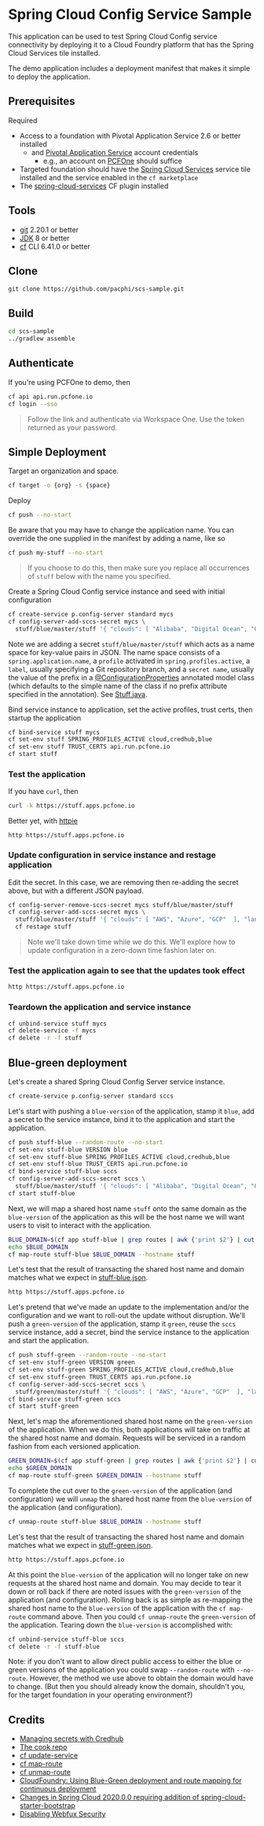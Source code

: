 # Spring Cloud Config Service Sample

This application can be used to test Spring Cloud Config service connectivity by deploying it to a Cloud Foundry platform that has the Spring Cloud Services tile installed.

The demo application includes a deployment manifest that makes it simple to deploy the application. 

## Prerequisites

Required

* Access to a foundation with Pivotal Application Service 2.6 or better installed
  * and [Pivotal Application Service](https://pivotal.io/platform/pivotal-application-service) account credentials
    * e.g., an account on [PCFOne](https://apps.run.pcfone.io/) should suffice 
* Targeted foundation should have the [Spring Cloud Services](https://docs.pivotal.io/spring-cloud-services/3-1/common/index.html) service tile installed and the service enabled in the `cf marketplace`
* The [spring-cloud-services](https://github.com/pivotal-cf/spring-cloud-services-cli-plugin#installing) CF plugin installed

## Tools

* [git](https://git-scm.com/downloads) 2.20.1 or better
* [JDK](http://openjdk.java.net/install/) 8 or better
* [cf](https://docs.cloudfoundry.org/cf-cli/install-go-cli.html) CLI 6.41.0 or better


## Clone

```
git clone https://github.com/pacphi/scs-sample.git
```

## Build

```bash
cd scs-sample
../gradlew assemble
```

## Authenticate

If you're using PCFOne to demo, then

```bash
cf api api.run.pcfone.io
cf login --sso
```
> Follow the link and authenticate via Workspace One.  Use the token returned as your password.

## Simple Deployment

Target an organization and space.

```bash
cf target -o {org} -s {space}
```

Deploy

```bash
cf push --no-start
```
Be aware that you may have to change the application name.  You can override the one supplied in the manifest by adding a name, like so

```bash
cf push my-stuff --no-start
```
> If you choose to do this, then make sure you replace all occurrences of `stuff` below with the name you specified.


Create a Spring Cloud Config service instance and seed with initial configuration

```bash
cf create-service p.config-server standard mycs
cf config-server-add-sccs-secret mycs \
  stuff/blue/master/stuff '{ "clouds": [ "Alibaba", "Digital Ocean", "Oracle" ], "languages": [ "Java", "Clojure", "PHP", "Rust"  ] }'
```

Note we are adding a secret `stuff/blue/master/stuff` which acts as a name space for key-value pairs in JSON.  The name space consists of a `spring.application.name`, a `profile` activated in `spring.profiles.active`, a `label`, usually specifying a Git repository branch, and a `secret name`, usually the value of the prefix in a [@ConfigurationProperties](https://docs.spring.io/spring-boot/docs/current/api/org/springframework/boot/context/properties/ConfigurationProperties.html) annotated model class (which defaults to the simple name of the class if no prefix attribute specified in the annotation). See [Stuff.java](src/main/java/io/pivotal/scs/sample/Stuff.java).


Bind service instance to application, set the active profiles, trust certs, then startup the application

```bash
cf bind-service stuff mycs
cf set-env stuff SPRING_PROFILES_ACTIVE cloud,credhub,blue
cf set-env stuff TRUST_CERTS api.run.pcfone.io
cf start stuff
```

### Test the application

If you have `curl`, then

```bash
curl -k https://stuff.apps.pcfone.io
```

Better yet, with [httpie](https://httpie.io/)

```
http https://stuff.apps.pcfone.io
```

### Update configuration in service instance and restage application

Edit the secret. In this case, we are removing then re-adding the secret above, but with a different JSON payload.

```bash
cf config-server-remove-sccs-secret mycs stuff/blue/master/stuff
cf config-server-add-sccs-secret mycs \
  stuff/blue/master/stuff '{ "clouds": [ "AWS", "Azure", "GCP"  ], "languages": [ "Javascript", "Go", "Kotlin", "Python"  ] }'
  cf restage stuff
```
> Note we'll take down time while we do this.  We'll explore how to update configuration in a zero-down time fashion later on.

### Test the application again to see that the updates took effect

```bash
http https://stuff.apps.pcfone.io
```

### Teardown the application and service instance

```bash
cf unbind-service stuff mycs
cf delete-service -f mycs
cf delete -r -f stuff
```

## Blue-green deployment

Let's create a shared Spring Cloud Config Server service instance.

```bash
cf create-service p.config-server standard sccs
```

Let's start with pushing a `blue-version` of the application, stamp it `blue`, add a secret to the service instance, bind it to the application and start the application.

```bash
cf push stuff-blue --random-route --no-start
cf set-env stuff-blue VERSION blue
cf set-env stuff-blue SPRING_PROFILES_ACTIVE cloud,credhub,blue
cf set-env stuff-blue TRUST_CERTS api.run.pcfone.io
cf bind-service stuff-blue sccs
cf config-server-add-sccs-secret sccs \
  stuff/blue/master/stuff '{ "clouds": [ "Alibaba", "Digital Ocean", "Oracle" ], "languages": [ "Java", "Clojure", "PHP", "Rust"  ] }'
cf start stuff-blue
```

Next, we will map a shared host name `stuff` onto the same domain as the `blue-version` of the application as this will be the host name we will want users to visit to interact with the application.

```bash
BLUE_DOMAIN=$(cf app stuff-blue | grep routes | awk {'print $2'} | cut -d'.' -f 2,3,4,5,6)
echo $BLUE_DOMAIN
cf map-route stuff-blue $BLUE_DOMAIN --hostname stuff
```

Let's test that the result of transacting the shared host name and domain matches what we expect in [stuff-blue.json](stuff-blue.json).

```bash
http https://stuff.apps.pcfone.io
```

Let's pretend that we've made an update to the implementation and/or the configuration and we want to roll-out the update without disruption.  We'll push a `green-version` of the application, stamp it `green`, reuse the `sccs` service instance, add a secret, bind the service instance to the application and start the application.

```bash
cf push stuff-green --random-route --no-start
cf set-env stuff-green VERSION green
cf set-env stuff-green SPRING_PROFILES_ACTIVE cloud,credhub,blue
cf set-env stuff-green TRUST_CERTS api.run.pcfone.io
cf config-server-add-sccs-secret sccs \
  stuff/green/master/stuff '{ "clouds": [ "AWS", "Azure", "GCP"  ], "languages": [ "Javascript", "Go", "Kotlin", "Python"  ] }'
cf bind-service stuff-green sccs
cf start stuff-green
```

Next, let's map the aforementioned shared host name on the `green-version` of the application.  When we do this, both applications will take on traffic at the shared host name and domain. Requests will be serviced in a random fashion from each versioned application.

```bash
GREEN_DOMAIN=$(cf app stuff-green | grep routes | awk {'print $2'} | cut -d'.' -f 2,3,4,5,6)
echo $GREEN_DOMAIN
cf map-route stuff-green $GREEN_DOMAIN --hostname stuff
```

To complete the cut over to the `green-version` of the application (and configuration) we will `unmap` the shared host name from the `blue-version` of the application (and configuration).

```bash
cf unmap-route stuff-blue $BLUE_DOMAIN --hostname stuff
```

Let's test that the result of transacting the shared host name and domain matches what we expect in [stuff-green.json](stuff-green.json).

```bash
http https://stuff.apps.pcfone.io
```

At this point the `blue-version` of the application will no longer take on new requests at the shared host name and domain.  You may decide to tear it down or roll back if there are noted issues with the `green-version` of the application (and configuration).  Rolling back is as simple as re-mapping the shared host name to the `blue-version` of the application with the `cf map-route` command above. Then you could `cf unmap-route` the `green-version` of the application.  Tearing down the `blue-version` is accomplished with:

```bash
cf unbind-service stuff-blue sccs
cf delete -r -f stuff-blue
```

Note: if you don't want to allow direct public access to either the blue or green versions of the application you could swap `--random-route` with `--no-route`. However, the method we use above to obtain the domain would have to change.  (But then you should already know the domain, shouldn't you, for the target foundation in your operating environment?)
 
## Credits

* [Managing secrets with Credhub](https://docs.pivotal.io/spring-cloud-services/3-1/common/config-server/managing-secrets-with-credhub.html)
* [The cook repo](https://github.com/spring-cloud-services-samples/cook)
* [cf update-service](https://cli.cloudfoundry.org/en-US/v6/update-service.html)
* [cf map-route](https://cli.cloudfoundry.org/en-US/v6/map-route.html)
* [cf unmap-route](https://cli.cloudfoundry.org/en-US/v6/unmap-route.html)
* [CloudFoundry: Using Blue-Green deployment and route mapping for continuous deployment](https://fabianlee.org/2018/02/20/cloudfoundry-using-blue-green-deloyment-and-route-mapping-for-continuous-deployment/)
* [Changes in Spring Cloud 2020.0.0 requiring addition of spring-cloud-starter-bootstrap](https://stackoverflow.com/questions/30016868/spring-cloud-config-client-not-loading-configuration-from-config-server)
* [Disabling Webfux Security](https://stackoverflow.com/questions/53002900/disable-webflux-security/55356678)

